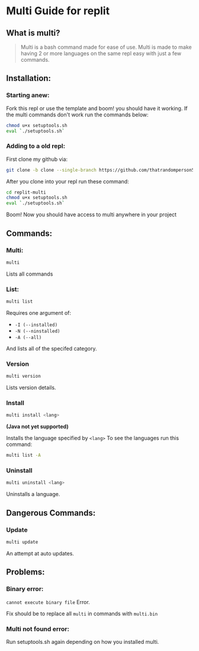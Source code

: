 # Multi Guide for replit
## What is multi?
>Multi is a bash command made for ease of use.
>Multi is made to make having 2 or more languages on the same repl easy with just a few commands.
## Installation:
### Starting anew:
Fork this repl or use the template and boom! you should have it working. If the multi commands don't work run the commands below:
```bash
chmod u+x setuptools.sh
eval `./setuptools.sh`
```
### Adding to a old repl:
First clone my github via:
```bash
git clone -b clone --single-branch https://github.com/thatrandomperson5/replit-multi.git
```
After you clone into your repl run these command:
```bash
cd replit-multi
chmod u+x setuptools.sh
eval `./setuptools.sh`
```
Boom! Now you should have access to multi anywhere in your project

## Commands:
### Multi:
```sh
multi
```
Lists all commands
### List:
```sh
multi list
```
Requires one argument of:
* `-I (--installed)`
* `-N (--ninstalled)`
* `-A (--all)`
  
And lists all of the specifed category.
### Version
```sh
multi version
```
Lists version details.
### Install
```sh
multi install <lang> 
```
**(Java not yet supported)**

Installs the language specified by `<lang>`
To see the languages run this command:
```sh
multi list -A
```
### Uninstall
```sh
multi uninstall <lang>
```
Uninstalls a language.
## Dangerous Commands:
### Update
```sh
multi update
```
An attempt at auto updates.
## Problems:
### Binary error:
`cannot execute binary file` Error.

Fix should be to replace all `multi` in commands with `multi.bin`
### Multi not found error:
Run setuptools.sh again depending on how you installed multi.
